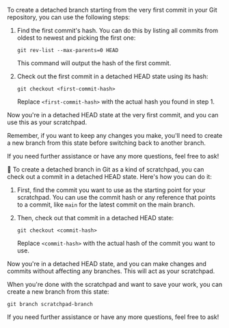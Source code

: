 To create a detached branch starting from the very first commit in your Git repository, you can use the following steps:

1. Find the first commit's hash. You can do this by listing all commits from oldest to newest and picking the first one:
   ```shell
   git rev-list --max-parents=0 HEAD
   ```
   This command will output the hash of the first commit.

2. Check out the first commit in a detached HEAD state using its hash:
   ```shell
   git checkout <first-commit-hash>
   ```
   Replace `<first-commit-hash>` with the actual hash you found in step 1.

Now you're in a detached HEAD state at the very first commit, and you can use this as your scratchpad.

Remember, if you want to keep any changes you make, you'll need to create a new branch from this state before switching back to another branch.

If you need further assistance or have any more questions, feel free to ask!

🌿
To create a detached branch in Git as a kind of scratchpad, you can check out a commit in a detached HEAD state. Here's how you can do it:

1. First, find the commit you want to use as the starting point for your scratchpad. You can use the commit hash or any reference that points to a commit, like `main` for the latest commit on the main branch.

2. Then, check out that commit in a detached HEAD state:
   ```shell
   git checkout <commit-hash>
   ```
   Replace `<commit-hash>` with the actual hash of the commit you want to use.

Now you're in a detached HEAD state, and you can make changes and commits without affecting any branches. This will act as your scratchpad.

When you're done with the scratchpad and want to save your work, you can create a new branch from this state:
```shell
git branch scratchpad-branch
```

If you need further assistance or have any more questions, feel free to ask!
